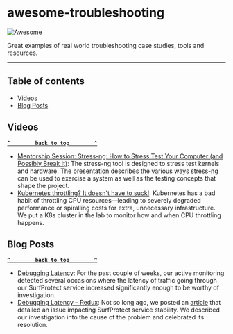 # awesome-troubleshooting

[![Awesome](https://cdn.jsdelivr.net/gh/sindresorhus/awesome@d7305f38d29fed78fa85652e3a63e154dd8e8829/media/badge.svg)](https://github.com/sindresorhus/awesome)

Great examples of real world troubleshooting case studies, tools and resources.

--------------------

## Table of contents
- [Videos](#videos)
- [Blog Posts](#blog-posts)


## Videos

**[`^        back to top        ^`](#awesome-troubleshooting)**

- [Mentorship Session: Stress-ng: How to Stress Test Your Computer (and Possibly Break It)](https://www.youtube.com/watch?v=gD3Hn02VSHA): The stress-ng tool is designed to stress test kernels and hardware. The presentation describes the various ways stress-ng can be used to exercise a system as well as the testing concepts that shape the project.
- [Kubernetes throttling? It doesn't have to suck!](https://youtu.be/KCFFZ_qfKXk): Kubernetes has a bad habit of throttling CPU resources—leading to severely degraded performance or spiralling costs for extra, unnecessary infrastructure. 
We put a K8s cluster in the lab to monitor how and when CPU throttling happens.


## Blog Posts

**[`^        back to top        ^`](#awesome-troubleshooting)**

- [Debugging Latency](https://exa.net.uk/latency-debugging/): For the past couple of weeks, our active monitoring detected several occasions where the latency of traffic going through our SurfProtect service increased significantly enough to be worthy of investigation.
- [Debugging Latency – Redux](https://exa.net.uk/debugging-latency-redux/): Not so long ago, we posted an [article](https://exa.net.uk/latency-debugging/) that detailed an issue impacting SurfProtect service stability. We described our investigation into the cause of the problem and celebrated its resolution.
